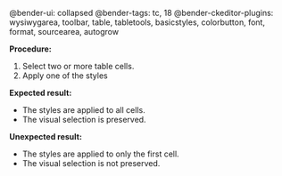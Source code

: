 @bender-ui: collapsed
@bender-tags: tc, 18
@bender-ckeditor-plugins: wysiwygarea, toolbar, table, tabletools, basicstyles, colorbutton, font, format, sourcearea, autogrow

**Procedure:**

1. Select two or more table cells.
2. Apply one of the styles

**Expected result:**

* The styles are applied to all cells.
* The visual selection is preserved.

**Unexpected result:**

* The styles are applied to only the first cell.
* The visual selection is not preserved.
